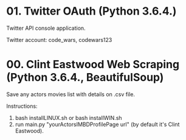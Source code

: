 # 01. Twitter OAuth (Python 3.6.4.)

Twitter API console application.

Twitter account: code_wars, codewars123

# 00. Clint Eastwood Web Scraping (Python 3.6.4., BeautifulSoup)

Save any actors movies list with details on .csv file.

Instructions:

1. bash installLINUX.sh or bash installWIN.sh
2. run main.py "yourActorsIMBDProfilePage url" (by default it's Clint Eastwood).
